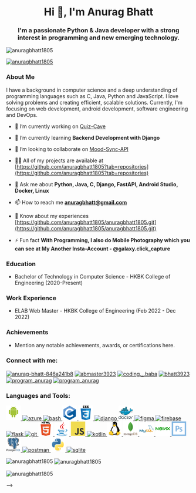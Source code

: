 <h1 align="center">Hi 👋, I'm Anurag Bhatt</h1>
<h3 align="center">I'm a passionate Python & Java developer with a strong interest in programming and new emerging technology.</h3>

<p align="left"> <img src="https://komarev.com/ghpvc/?username=anuragbhatt1805&label=Profile%20views&color=0e75b6&style=flat" alt="anuragbhatt1805" /> </p>

<p align="left"> <a href="https://github.com/ryo-ma/github-profile-trophy"><img src="https://github-profile-trophy.vercel.app/?username=anuragbhatt1805" alt="anuragbhatt1805" /></a> </p>

### About Me

I have a background in computer science and a deep understanding of programming languages such as C, Java, Python and JavaScript. I love solving problems and creating efficient, scalable solutions. Currently, I'm focusing on web development, android development, software engineering and DevOps.

- 🔭 I’m currently working on [Quiz-Cave](https://github.com/anuragbhatt1805/QuizCave)

- 🌱 I’m currently learning **Backend Development with Django**

- 👯 I’m looking to collaborate on [Mood-Sync-API](https://github.com/anuragbhatt1805/mood-sync-api)

- 👨‍💻 All of my projects are available at [https://github.com/anuragbhatt1805?tab=repositories](https://github.com/anuragbhatt1805?tab=repositories)

- 💬 Ask me about **Python, Java, C, Django, FastAPI, Android Studio, Docker, Linux**

- 📫 How to reach me **anuragbhatt@gmail.com**

- 📄 Know about my experiences [https://github.com/anuragbhatt1805/anuragbhatt1805.git](https://github.com/anuragbhatt1805/anuragbhatt1805.git)

- ⚡ Fun fact **With Programming, I also do Mobile Photography which you can see at My Another Insta-Account - @galaxy.click_capture**

### Education

- Bachelor of Technology in Computer Science - HKBK College of Engineering (2020-Present)

### Work Experience

- ELAB Web Master - HKBK College of Engineering (Feb 2022 - Dec 2022)

### Achievements

- Mention any notable achievements, awards, or certifications here.

<h3 align="left">Connect with me:</h3>
<p align="left">
<a href="https://linkedin.com/in/anurag-bhatt-846a241b8" target="blank"><img align="center" src="https://raw.githubusercontent.com/rahuldkjain/github-profile-readme-generator/master/src/images/icons/Social/linked-in-alt.svg" alt="anurag-bhatt-846a241b8" height="30" width="40" /></a>
<a href="https://kaggle.com/abmaster3923" target="blank"><img align="center" src="https://raw.githubusercontent.com/rahuldkjain/github-profile-readme-generator/master/src/images/icons/Social/kaggle.svg" alt="abmaster3923" height="30" width="40" /></a>
<a href="https://instagram.com/coding._.baba" target="blank"><img align="center" src="https://raw.githubusercontent.com/rahuldkjain/github-profile-readme-generator/master/src/images/icons/Social/instagram.svg" alt="coding._.baba" height="30" width="40" /></a>
<a href="https://www.codechef.com/users/bhatt3923" target="blank"><img align="center" src="https://cdn.jsdelivr.net/npm/simple-icons@3.1.0/icons/codechef.svg" alt="bhatt3923" height="30" width="40" /></a>
<a href="https://www.hackerrank.com/program_anurag" target="blank"><img align="center" src="https://raw.githubusercontent.com/rahuldkjain/github-profile-readme-generator/master/src/images/icons/Social/hackerrank.svg" alt="program_anurag" height="30" width="40" /></a>
<a href="https://www.leetcode.com/program_anurag" target="blank"><img align="center" src="https://raw.githubusercontent.com/rahuldkjain/github-profile-readme-generator/master/src/images/icons/Social/leet-code.svg" alt="program_anurag" height="30" width="40" /></a>
</p>

<h3 align="left">Languages and Tools:</h3>
<p align="left"> <a href="https://developer.android.com" target="_blank" rel="noreferrer"> <img src="https://raw.githubusercontent.com/devicons/devicon/master/icons/android/android-original-wordmark.svg" alt="android" width="40" height="40"/> </a> <a href="https://azure.microsoft.com/en-in/" target="_blank" rel="noreferrer"> <img src="https://www.vectorlogo.zone/logos/microsoft_azure/microsoft_azure-icon.svg" alt="azure" width="40" height="40"/> </a> <a href="https://www.gnu.org/software/bash/" target="_blank" rel="noreferrer"> <img src="https://www.vectorlogo.zone/logos/gnu_bash/gnu_bash-icon.svg" alt="bash" width="40" height="40"/> </a> <a href="https://www.cprogramming.com/" target="_blank" rel="noreferrer"> <img src="https://raw.githubusercontent.com/devicons/devicon/master/icons/c/c-original.svg" alt="c" width="40" height="40"/> </a> <a href="https://www.w3schools.com/css/" target="_blank" rel="noreferrer"> <img src="https://raw.githubusercontent.com/devicons/devicon/master/icons/css3/css3-original-wordmark.svg" alt="css3" width="40" height="40"/> </a> <a href="https://www.djangoproject.com/" target="_blank" rel="noreferrer"> <img src="https://cdn.worldvectorlogo.com/logos/django.svg" alt="django" width="40" height="40"/> </a> <a href="https://www.docker.com/" target="_blank" rel="noreferrer"> <img src="https://raw.githubusercontent.com/devicons/devicon/master/icons/docker/docker-original-wordmark.svg" alt="docker" width="40" height="40"/> </a> <a href="https://www.figma.com/" target="_blank" rel="noreferrer"> <img src="https://www.vectorlogo.zone/logos/figma/figma-icon.svg" alt="figma" width="40" height="40"/> </a> <a href="https://firebase.google.com/" target="_blank" rel="noreferrer"> <img src="https://www.vectorlogo.zone/logos/firebase/firebase-icon.svg" alt="firebase" width="40" height="40"/> </a> <a href="https://flask.palletsprojects.com/" target="_blank" rel="noreferrer"> <img src="https://www.vectorlogo.zone/logos/pocoo_flask/pocoo_flask-icon.svg" alt="flask" width="40" height="40"/> </a> <a href="https://git-scm.com/" target="_blank" rel="noreferrer"> <img src="https://www.vectorlogo.zone/logos/git-scm/git-scm-icon.svg" alt="git" width="40" height="40"/> </a> <a href="https://www.w3.org/html/" target="_blank" rel="noreferrer"> <img src="https://raw.githubusercontent.com/devicons/devicon/master/icons/html5/html5-original-wordmark.svg" alt="html5" width="40" height="40"/> </a> <a href="https://www.java.com" target="_blank" rel="noreferrer"> <img src="https://raw.githubusercontent.com/devicons/devicon/master/icons/java/java-original.svg" alt="java" width="40" height="40"/> </a> <a href="https://developer.mozilla.org/en-US/docs/Web/JavaScript" target="_blank" rel="noreferrer"> <img src="https://raw.githubusercontent.com/devicons/devicon/master/icons/javascript/javascript-original.svg" alt="javascript" width="40" height="40"/> </a> <a href="https://kotlinlang.org" target="_blank" rel="noreferrer"> <img src="https://www.vectorlogo.zone/logos/kotlinlang/kotlinlang-icon.svg" alt="kotlin" width="40" height="40"/> </a> <a href="https://www.linux.org/" target="_blank" rel="noreferrer"> <img src="https://raw.githubusercontent.com/devicons/devicon/master/icons/linux/linux-original.svg" alt="linux" width="40" height="40"/> </a> <a href="https://www.mongodb.com/" target="_blank" rel="noreferrer"> <img src="https://raw.githubusercontent.com/devicons/devicon/master/icons/mongodb/mongodb-original-wordmark.svg" alt="mongodb" width="40" height="40"/> </a> <a href="https://www.mysql.com/" target="_blank" rel="noreferrer"> <img src="https://raw.githubusercontent.com/devicons/devicon/master/icons/mysql/mysql-original-wordmark.svg" alt="mysql" width="40" height="40"/> </a> <a href="https://www.nginx.com" target="_blank" rel="noreferrer"> <img src="https://raw.githubusercontent.com/devicons/devicon/master/icons/nginx/nginx-original.svg" alt="nginx" width="40" height="40"/> </a> <a href="https://www.photoshop.com/en" target="_blank" rel="noreferrer"> <img src="https://raw.githubusercontent.com/devicons/devicon/master/icons/photoshop/photoshop-line.svg" alt="photoshop" width="40" height="40"/> </a> <a href="https://www.postgresql.org" target="_blank" rel="noreferrer"> <img src="https://raw.githubusercontent.com/devicons/devicon/master/icons/postgresql/postgresql-original-wordmark.svg" alt="postgresql" width="40" height="40"/> </a> <a href="https://postman.com" target="_blank" rel="noreferrer"> <img src="https://www.vectorlogo.zone/logos/getpostman/getpostman-icon.svg" alt="postman" width="40" height="40"/> </a> <a href="https://www.python.org" target="_blank" rel="noreferrer"> <img src="https://raw.githubusercontent.com/devicons/devicon/master/icons/python/python-original.svg" alt="python" width="40" height="40"/> </a> <a href="https://www.sqlite.org/" target="_blank" rel="noreferrer"> <img src="https://www.vectorlogo.zone/logos/sqlite/sqlite-icon.svg" alt="sqlite" width="40" height="40"/> </a> </p>

<p><img align="left" src="https://github-readme-stats.vercel.app/api/top-langs?username=anuragbhatt1805&show_icons=true&locale=en&layout=compact" alt="anuragbhatt1805" /></p>

<p>&nbsp;<img align="center" src="https://github-readme-stats.vercel.app/api?username=anuragbhatt1805&show_icons=true&locale=en" alt="anuragbhatt1805" /></p>

<p><img align="center" src="https://github-readme-streak-stats.herokuapp.com/?user=anuragbhatt1805&" alt="anuragbhatt1805" /></p>

-->
